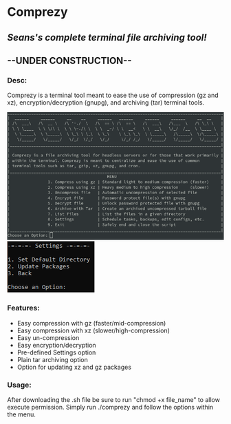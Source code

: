 # Comprezy 
## _Seans's complete terminal file archiving tool!_
## --UNDER CONSTRUCTION--

### Desc:
Comprezy is a terminal tool meant to ease the use of compression (gz and xz), encryption/decryption (gnupg), and archiving (tar) terminal tools. 

![comprezy.png](comprezy.png?raw=true "Comprezy")      ![comprezy - settings.png](comprezy_settings.png?raw=true "Comprezy Settings")

### Features:
* Easy compression with gz (faster/mid-compression)
* Easy compression with xz (slower/high-compression)
* Easy un-compression
* Easy encryption/decryption
* Pre-defined Settings option
* Plain tar archiving option
* Option for updating xz and gz packages

### Usage:
After downloading the .sh file be sure to run "chmod +x file_name" to allow execute permission. Simply run ./comprezy and follow the options within the menu.
